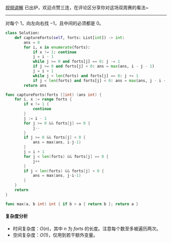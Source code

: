 [视频讲解](https://www.bilibili.com/video/BV1Dd4y1h72z/) 已出炉，欢迎点赞三连，在评论区分享你对这场双周赛的看法~

---

对每个 $1$，向左向右找 $-1$，且中间的必须都是 $0$。

```py [sol1-Python3]
class Solution:
    def captureForts(self, forts: List[int]) -> int:
        ans = 0
        for i, x in enumerate(forts):
            if x != 1: continue
            j = i - 1
            while j >= 0 and forts[j] == 0: j -= 1
            if j >= 0 and forts[j] < 0: ans = max(ans, i - j - 1)
            j = i + 1
            while j < len(forts) and forts[j] == 0: j += 1
            if j < len(forts) and forts[j] < 0: ans = max(ans, j - i - 1)
        return ans
```

```go [sol1-Go]
func captureForts(forts []int) (ans int) {
	for i, x := range forts {
		if x != 1 {
			continue
		}
		j := i - 1
		for j >= 0 && forts[j] == 0 {
			j--
		}
		if j >= 0 && forts[j] < 0 {
			ans = max(ans, i-j-1)
		}
		j = i + 1
		for j < len(forts) && forts[j] == 0 {
			j++
		}
		if j < len(forts) && forts[j] < 0 {
			ans = max(ans, j-i-1)
		}
	}
	return
}

func max(a, b int) int { if b > a { return b }; return a }
```

#### 复杂度分析

- 时间复杂度：$O(n)$，其中 $n$ 为 $\textit{forts}$ 的长度。注意每个数至多被遍历两次。
- 空间复杂度：$O(1)$，仅用到若干额外变量。
